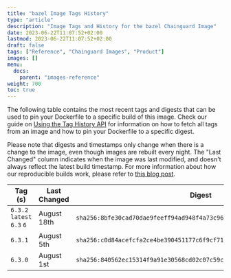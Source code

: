 ```yaml
---
title: "bazel Image Tags History"
type: "article"
description: "Image Tags and History for the bazel Chainguard Image"
date: 2023-06-22T11:07:52+02:00
lastmod: 2023-06-22T11:07:52+02:00
draft: false
tags: ["Reference", "Chainguard Images", "Product"]
images: []
menu:
  docs:
    parent: "images-reference"
weight: 700
toc: true
---
```


The following table contains the most recent tags and digests that can be used to pin your Dockerfile to a specific build of this image. Check our guide on [Using the Tag History API](/chainguard/chainguard-images/using-the-tag-history-api/) for information on how to fetch all tags from an image and how to pin your Dockerfile to a specific digest.

Please note that digests and timestamps only change when there is a change to the image, even though images are rebuilt every night. The "Last Changed" column indicates when the image was last modified, and doesn't always reflect the latest build timestamp. For more information about how our reproducible builds work, please refer to [this blog post](https://www.chainguard.dev/unchained/reproducing-chainguards-reproducible-image-builds).

| Tag (s)                     | Last Changed | Digest                                                                    |
|-----------------------------|--------------|---------------------------------------------------------------------------|
|  `6.3.2` `latest` `6.3` `6` | August 18th  | `sha256:8bfe30cad70dae9feeff94ad948f4a73c96cc8d214069583fd85e0a982ea9b9a` |
|  `6.3.1`                    | August 5th   | `sha256:c0d84acefcfa2ce4be390451177c6f9cf7106acd5e2a126b5058934c37dad986` |
|  `6.3.0`                    | August 1st   | `sha256:840562ec15314f9a91e30568cd02c07c59c88189589244c7e28ce8d2d00ef173` |
